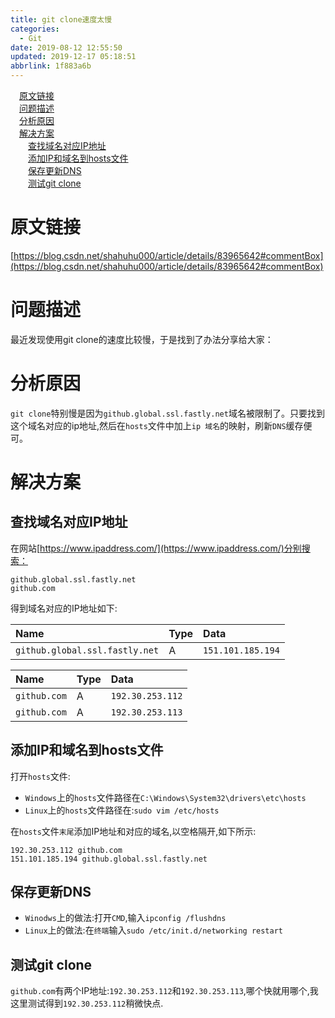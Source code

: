 ```yaml
---
title: git clone速度太慢
categories: 
  - Git
date: 2019-08-12 12:55:50
updated: 2019-12-17 05:18:51
abbrlink: 1f883a6b
---
```

<div id='my_toc'><a href="/blog/1f883a6b/#原文链接" class="header_1">原文链接</a>&nbsp;<br><a href="/blog/1f883a6b/#问题描述" class="header_1">问题描述</a>&nbsp;<br><a href="/blog/1f883a6b/#分析原因" class="header_1">分析原因</a>&nbsp;<br><a href="/blog/1f883a6b/#解决方案" class="header_1">解决方案</a>&nbsp;<br><a href="/blog/1f883a6b/#查找域名对应IP地址" class="header_2">查找域名对应IP地址</a>&nbsp;<br><a href="/blog/1f883a6b/#添加IP和域名到hosts文件" class="header_2">添加IP和域名到hosts文件</a>&nbsp;<br><a href="/blog/1f883a6b/#保存更新DNS" class="header_2">保存更新DNS</a>&nbsp;<br><a href="/blog/1f883a6b/#测试git-clone" class="header_2">测试git clone</a>&nbsp;<br></div>
<style>.header_1{margin-left: 1em;}.header_2{margin-left: 2em;}.header_3{margin-left: 3em;}.header_4{margin-left: 4em;}.header_5{margin-left: 5em;}.header_6{margin-left: 6em;}</style>
<!--more-->
<script>if (navigator.platform.search('arm')==-1){document.getElementById('my_toc').style.display = 'none';}var e,p = document.getElementsByTagName('p');while (p.length>0) {e = p[0];e.parentElement.removeChild(e);}</script>

<!--end-->
# 原文链接
[https://blog.csdn.net/shahuhu000/article/details/83965642#commentBox](https://blog.csdn.net/shahuhu000/article/details/83965642#commentBox)
# 问题描述 #
最近发现使用git clone的速度比较慢，于是找到了办法分享给大家：
# 分析原因 #
`git clone`特别慢是因为`github.global.ssl.fastly.net`域名被限制了。只要找到这个域名对应的ip地址,然后在`hosts`文件中加上`ip 域名`的映射，刷新`DNS`缓存便可。
# 解决方案 #
## 查找域名对应IP地址 ##
在网站[https://www.ipaddress.com/](https://www.ipaddress.com/)分别搜索：
```
github.global.ssl.fastly.net
github.com
```
得到域名对应的IP地址如下:

|Name|Type|Data|
|:---|:---|:---|
|`github.global.ssl.fastly.net`|A|`151.101.185.194`|

|Name|Type|Data|
|:---|:---|:---|
|`github.com`|A|`192.30.253.112`|
|`github.com`|A|`192.30.253.113`|
## 添加IP和域名到hosts文件 ##
打开`hosts`文件:
- `Windows`上的`hosts`文件路径在`C:\Windows\System32\drivers\etc\hosts`
- `Linux`上的`hosts`文件路径在:`sudo vim /etc/hosts`

在`hosts`文件`末尾`添加IP地址和对应的域名,以空格隔开,如下所示:
```
192.30.253.112 github.com
151.101.185.194 github.global.ssl.fastly.net
```
## 保存更新DNS ##
- `Winodws`上的做法:打开`CMD`,输入`ipconfig /flushdns`
- `Linux`上的做法:在`终端`输入`sudo /etc/init.d/networking restart`

## 测试git clone ##
`github.com`有两个IP地址:`192.30.253.112`和`192.30.253.113`,哪个快就用哪个,我这里测试得到`192.30.253.112`稍微快点.
